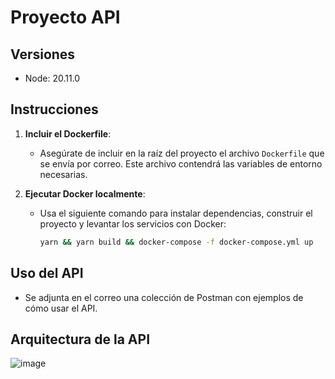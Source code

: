 # Proyecto API

## Versiones

- Node: 20.11.0

## Instrucciones

1. **Incluir el Dockerfile**:
   - Asegúrate de incluir en la raíz del proyecto el archivo `Dockerfile` que se envía por correo. Este archivo contendrá las variables de entorno necesarias.

2. **Ejecutar Docker localmente**:
   - Usa el siguiente comando para instalar dependencias, construir el proyecto y levantar los servicios con Docker:
     ```sh
     yarn && yarn build && docker-compose -f docker-compose.yml up
     ```

## Uso del API

- Se adjunta en el correo una colección de Postman con ejemplos de cómo usar el API.

## Arquitectura de la API

![image](https://github.com/JholmanDanielReinaToledo/tybaTest/assets/84155110/26e326f2-0748-4c75-8c4c-9f2d8c98571d)


